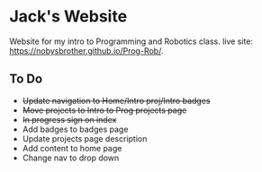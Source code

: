 # Jack's Website
Website for my intro to Programming and Robotics class.
live site: https://nobysbrother.github.io/Prog-Rob/.

## To Do
* ~~Update navigation to Home/Intro proj/Intro badges~~
* ~~Move projects to Intro to Prog projects page~~
* ~~In progress sign on index~~
* Add badges to badges page
* Update projects page description
* Add content to home page
* Change nav to drop down